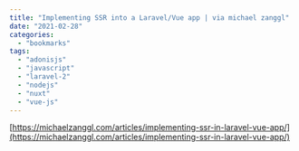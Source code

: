 ```yaml
---
title: "Implementing SSR into a Laravel/Vue app | via michael zanggl"
date: "2021-02-28"
categories: 
  - "bookmarks"
tags: 
  - "adonisjs"
  - "javascript"
  - "laravel-2"
  - "nodejs"
  - "nuxt"
  - "vue-js"
---
```


[https://michaelzanggl.com/articles/implementing-ssr-in-laravel-vue-app/](https://michaelzanggl.com/articles/implementing-ssr-in-laravel-vue-app/)
